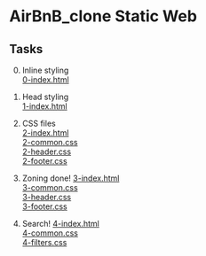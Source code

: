 # AirBnB_clone Static Web


## Tasks

0. Inline styling <br>
[0-index.html](./0-index.html)


1. Head styling <br>
[1-index.html](./1-index.html)

2. CSS files <br>
[2-index.html](./2-index.html)<br>
[2-common.css](./styles/2-common.css)<br>
[2-header.css](./styles/2-header.css)<br>
[2-footer.css](./styles/2-footer.css)<br>

3. Zoning done!
[3-index.html](./3-index.html)<br>
[3-common.css](./styles/3-common.css)<br>
[3-header.css](./styles/3-header.css)<br>
[3-footer.css](./styles/3-footer.css)<br>

4. Search!
[4-index.html](./4-index.html)<br>
[4-common.css](./styles/4-common.css)<br>
[4-filters.css](./styles/4-common.css)<br>
